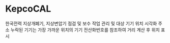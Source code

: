 # KepcoCAL

한국전력 지상개폐기, 지상변압기 점검 및 보수 작업 관리 및 대상 기기 위치 시각화
주소 누락된 기기는 가장 가까운 위치의 기기 전산화번호를 참조하여 거리 계산 후 위치 표시
